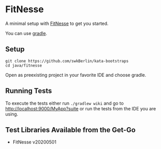 # FitNesse

A minimal setup with [FitNesse](http://fitnesse.org) to get you started.

You can use [gradle](https://gradle.org/).

## Setup

    git clone https://github.com/swkBerlin/kata-bootstraps
    cd java/fitnesse

Open as preexisting project in your favorite IDE and choose gradle.

## Running Tests

To execute the tests either run `./gradlew wiki` and go to [http://localhost:9000/MyApp?suite](http://localhost:9000/MyApp?suite) or run the tests from the IDE you are using.

## Test Libraries Available from the Get-Go
- FitNesse v20200501
